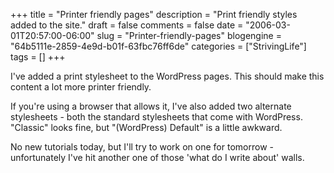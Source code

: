 +++
title = "Printer friendly pages"
description = "Print friendly styles added to the site."
draft = false
comments = false
date = "2006-03-01T20:57:00-06:00"
slug = "Printer-friendly-pages"
blogengine = "64b5111e-2859-4e9d-b01f-63fbc76ff6de"
categories = ["StrivingLife"]
tags = []
+++

<p>
I&#39;ve added a print stylesheet to the WordPress pages.  This should make this content a lot more printer friendly.<!--more--><!--adsense-->
</p>
<p>
If you&#39;re using a browser that allows it, I&#39;ve also added two alternate stylesheets - both the standard stylesheets that come with WordPress.  &quot;Classic&quot; looks fine, but &quot;(WordPress) Default&quot; is a little awkward.
</p>
<p>
No new tutorials today, but I&#39;ll try to work on one for tomorrow - unfortunately I&#39;ve hit another one of those &#39;what do I write about&#39; walls.
</p>

